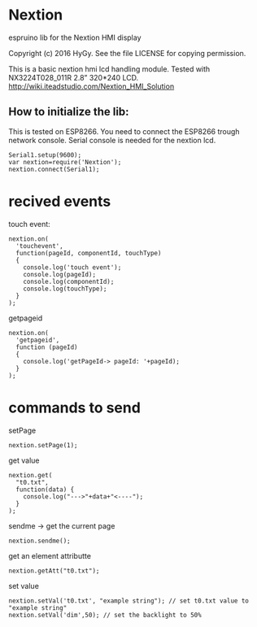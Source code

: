 # Nextion
espruino lib for the Nextion HMI display

Copyright (c) 2016 HyGy. See the file LICENSE for copying permission.

This is a basic nextion hmi lcd handling module. Tested with NX3224T028_011R  2.8”	320*240	LCD.
http://wiki.iteadstudio.com/Nextion_HMI_Solution

How to initialize the lib:
--------------------------

This is tested on ESP8266. You need to connect the ESP8266 trough network console. Serial console is needed for the nextion lcd.

```
Serial1.setup(9600);
var nextion=require('Nextion');
nextion.connect(Serial1);
```

# recived events

touch event:

```
nextion.on(
  'touchevent',
  function(pageId, componentId, touchType)
  {
    console.log('touch event');
    console.log(pageId);
    console.log(componentId);
    console.log(touchType);
  }
);
```

getpageid
```
nextion.on(
  'getpageid',
  function (pageId)
  {
    console.log('getPageId-> pageId: '+pageId);
  }
);
```

# commands to send

setPage
```
nextion.setPage(1);
```

get value
```
nextion.get(
  "t0.txt",
  function(data) {
    console.log("--->"+data+"<----");
  }
);
```

sendme -> get the current page
```
nextion.sendme();
```

get an element attributte
```
nextion.getAtt("t0.txt");
```

set value
```
nextion.setVal('t0.txt', "example string"); // set t0.txt value to "example string"
nextion.setVal('dim',50); // set the backlight to 50%
```

